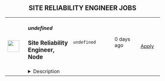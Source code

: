 <div align="center"><h2>SITE RELIABILITY ENGINEER JOBS</h2></div><table><tr>
                <td width="100" height="100" rowspan="2">
                    <img src="https://freshremote.work/media/company/logo/22/04/NEARProtocol.jpg" width="38px" height="auto">
                </td>
                <td width="300">
                    <h5>undefined</h5>
                    <h3>Site Reliability Engineer, Node</h3>
                </td>
                <td width="300">
                    <code>undefined</code>
                </td>
                <td width="200">
                <text>0 days ago</text>
                </td>
                <td width="100" rowspan="2">
                <a href="https://freshremote.work/J110071/" align="right" target="_blank">Apply</a>
                </td>
            </tr>
            <tr>
                <td colspan="3">
                <details><summary>Description</summary>
                About Pagoda
Pagoda is the first-ever Web3 Startup Platform where developers and entrepreneurs can build, launch, and operate new blockchain-based products and services. As a primary builder of the NEAR Protocol, Pagoda delivers capacity, velocity, s …
                </details>
                </td>
            </tr></table>